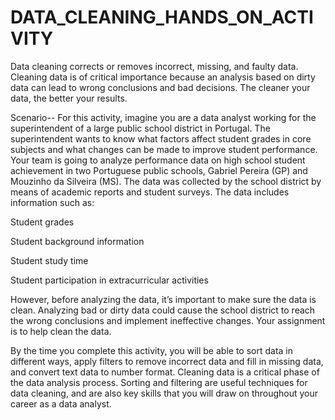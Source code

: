 # DATA_CLEANING_HANDS_ON_ACTIVITY
Data cleaning corrects or removes incorrect, missing, and faulty data. Cleaning data is of critical importance because an analysis based on dirty data can lead to wrong conclusions and bad decisions. The cleaner your data, the better your results. 

Scenario--
For this activity, imagine you are a data analyst working for the superintendent of a large public school district in Portugal. The superintendent wants to know what factors affect student grades in core subjects and what changes can be made to improve student performance. Your team is going to analyze performance data on high school student achievement in two Portuguese public schools, Gabriel Pereira (GP) and Mouzinho da Silveira (MS). The data was collected by the school district by means of academic reports and student surveys. The data includes information such as:

Student grades

Student background information 

Student study time

Student participation in extracurricular activities

However, before analyzing the data, it’s important to make sure the data is clean. Analyzing bad or dirty data could cause the school district to reach the wrong conclusions and implement ineffective changes. Your assignment is to help clean the data. 

By the time you complete this activity, you will be able to sort data in different ways, apply filters to remove incorrect data and fill in missing data, and convert text data to number format. Cleaning data is a critical phase of the data analysis process. Sorting and filtering are useful techniques for data cleaning, and are also key skills that you will draw on throughout your career as a data analyst.


